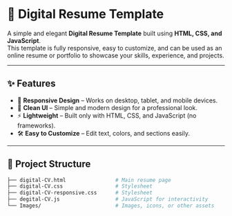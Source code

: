 # 📄 Digital Resume Template

A simple and elegant **Digital Resume Template** built using **HTML, CSS, and JavaScript**.  
This template is fully responsive, easy to customize, and can be used as an online resume or portfolio to showcase your skills, experience, and projects.

---

## ✨ Features
- 📱 **Responsive Design** – Works on desktop, tablet, and mobile devices.  
- 🎨 **Clean UI** – Simple and modern design for a professional look.  
- ⚡ **Lightweight** – Built only with HTML, CSS, and JavaScript (no frameworks).  
- 🛠️ **Easy to Customize** – Edit text, colors, and sections easily.  

---

## 📂 Project Structure
```bash
├── digital-CV.html                # Main resume page
├── digital-CV.css                 # Stylesheet
├── digital-CV-responsive.css      # Stylesheet
├── degital-CV.js                  # JavaScript for interactivity
└── Images/                        # Images, icons, or other assets
